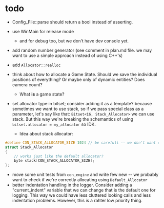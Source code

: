 # **todo**
* Config_File::parse should return a bool instead of asserting.
* use WinMain for release mode
    * and for debug too, but we don't have dev console yet.

* add random number generator (see comment in plan.md file. we may want to use a simple approach instead of using C++'s)
* add `Allocator::realloc`
* think about how to allocate a Game State. Should we save the individual positions of everything? Or maybe only of dynamic entities? Does camera count?
    * What **is** a game state?
* set allocator type in bitset; consider adding it as a template? because sometimes we want to use stack, so if we pass special class as a parameter, let's say like that: `Bitset<16, Stack_Allocator>` we can use stack. But this way we're breaking the schemantics of using `bitset.allocator = my_allocator` so IDK.
    * Idea about stack allocator: 
```cpp
#define CON_STACK_ALLOCATOR_SIZE 1024 // be carefull -- we don't want stack overflow
struct Stack_Allocator
{
    // works just like the default allocator?
    byte stack[CON_STACK_ALLOCATOR_SIZE];
};
```
* move some unit tests from `con_engine` and write few new -- we probably want to check if we're correctly allocating using `Default_Allocator` 
* better indentation handling in the logger. Consider adding a "current_indent" variable that we can change that is the default one for logging. This
    way we could have less cluttered looking calls and less indentation problems. However, this is a rahter low priority thing.